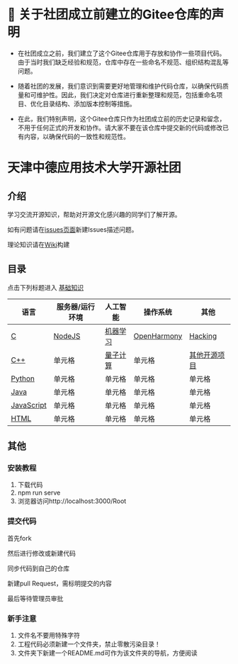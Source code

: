 # 👥 关于社团成立前建立的Gitee仓库的声明  
  
- 在社团成立之前，我们建立了这个Gitee仓库用于存放和协作一些项目代码。由于当时我们缺乏经验和规范，仓库中存在一些命名不规范、组织结构混乱等问题。  
  
- 随着社团的发展，我们意识到需要更好地管理和维护代码仓库，以确保代码质量和可维护性。因此，我们决定对仓库进行重新整理和规范，包括重命名项目、优化目录结构、添加版本控制等措施。  
  
- 在此，我们特别声明，这个Gitee仓库只作为社团成立前的历史记录和留念，不用于任何正式的开发和协作。请大家不要在该仓库中提交新的代码或修改已有内容，以确保代码的一致性和规范性。  

# 天津中德应用技术大学开源社团

## 介绍
学习交流开源知识，帮助对开源文化感兴趣的同学们了解开源。

如有问题请在[issues页面](https://gitee.com/Jack__Lau/Root/issues)新建Issues描述问题。

理论知识请在[Wiki](https://gitee.com/Jack__Lau/Root/wikis)构建

## 目录


点击下列标题进入
[基础知识](/基础知识)


|  语言                                 |             服务器/运行环境  | 人工智能                                         | 操作系统  | 其他  |
|  ----                                 | ----                        |  ----                                           | ----  | ----  |
| [C](/C)                               | [NodeJS](/NodeJS/README.md) |[机器学习](/机器学习machine_learning/README.md)    | [OpenHarmony](/开源鸿蒙OpenHarmony/README.md) | [Hacking](/黑客Hacking/README.md) |
| [C++](/C++)                           | 单元格                       | [量子计算](/量子计算quantum_computing/README.md)                                           | 单元格 | [其他开源项目](/其他开源项目/README.md) |
| [Python](/Python/README.md)           | 单元格                       | 单元格                                           | 单元格 | 单元格 |
| [Java](/Java)                         | 单元格                       | 单元格                                           | 单元格 | 单元格 |
| [JavaScript](/JavaScript/README.md)   | 单元格                       | 单元格                                            | 单元格 | 单元格 |
| [HTML](/HTML)   | 单元格                       | 单元格                                            | 单元格 | 单元格 |

## 其他
### 安装教程
1. 下载代码
2. npm run serve
3. 浏览器访问http://localhost:3000/Root


### 提交代码


首先fork

然后进行修改或新建代码

同步代码到自己的仓库

新建pull Request，需标明提交的内容

最后等待管理员审批

### 新手注意
1. 文件名不要用特殊字符
2. 工程代码必须新建一个文件夹，禁止零散污染目录！
3. 文件夹下新建一个README.md可作为该文件夹的导航，方便阅读